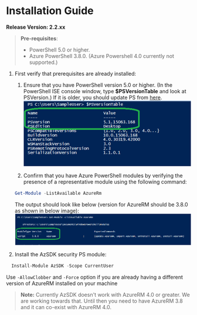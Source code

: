 # Installation Guide

**Release Version: 2.2.xx**  
>**Pre-requisites**:
> - PowerShell 5.0 or higher. 
> - Azure PowerShell 3.8.0. (Azure Powershell 4.0 currently not supported.)
	
1. First verify that prerequisites are already installed:  
   1. Ensure that you have PowerShell version 5.0 or higher. (In the PowerShell ISE console window, type **$PSVersionTable** and look at PSVersion.) If it is older, you should update PS from [here](https://www.microsoft.com/en-us/download/details.aspx?id=54616).  
   ![PowerShell Version](../Images/00_PS_Version.png)

   2. Confirm that you have Azure PowerShell modules by verifying the presence of a representative module using the following command:  
    ```PowerShell
	Get-Module -ListAvailable AzureRm 	
    ```
     The output should look like below (version for AzureRM should be 3.8.0 as shown in below image):  
   ![AzureRM Version](../Images/00_AzureRM_Version.png)  
   

2. Install the AzSDK security PS module:  
	  
```PowerShell
  Install-Module AzSDK -Scope CurrentUser
```

Use `-AllowClobber` and `-Force` option if you are already having a different version of AzureRM installed on your machine

>**Note:** Currently AzSDK doesn't work with AzureRM 4.0 or greater. We are working towards that. Until then you need to have AzureRM 3.8 and it can co-exist with AzureRM 4.0.

